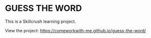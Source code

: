 # GUESS THE WORD

This is a Skillcrush learning project.

View the project: https://comeworkwith-me.github.io/guess-the-word/
